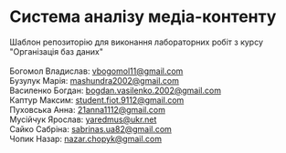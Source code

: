 # Система аналізу медіа-контенту

Шаблон репозиторію для виконання лабораторних робіт з курсу "Організація баз даних"
<br />
<br />
Богомол Владислав: vbogomol11@gmail.com<br />
Бузулук Марія: mashundra2002@gmail.com<br />
Василенко Богдан: bogdan.vasilenko.2002@gmail.com<br />
Каптур Максим: student.fiot.9112@gmail.com<br />
Пуховська Анна: 21anna1112@gmail.com<br />
Мусійчук Ярослав: yaredmus@ukr.net<br />
Сайко Сабріна: sabrinas.ua82@gmail.com<br />
Чопик Назар: nazar.chopyk@gmail.com<br />

